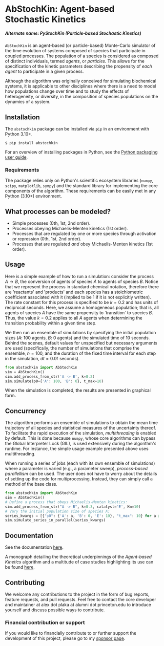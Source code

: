 # AbStochKin: Agent-based Stochastic Kinetics
##### Alternate name: PyStochKin (Particle-based Stochastic Kinetics)

`AbStochKin` is an agent-based (or particle-based) Monte-Carlo simulator of the time 
evolution of systems composed of species that participate in coupled processes. 
The population of a species is considered as composed of distinct individuals, 
termed *agents*, or *particles*. 
This allows for the specification of the kinetic parameters describing 
the propensity of *each agent* to participate in a given process. 

Although the algorithm was originally conceived for simulating biochemical 
systems, it is applicable to other disciplines where there is a need to model 
how populations change over time and to study the effects of heterogeneity, 
or diversity, in the composition of species populations on the dynamics of a system.

## Installation
The `abstochkin` package can be installed via `pip` in an environment with 
Python 3.10+. 
```
$ pip install abstochkin 
```
For an overview of installing packages in Python, see the 
[Python packaging user guide](https://packaging.python.org/en/latest/tutorials/installing-packages/).

### Requirements
The package relies only on Python's scientific ecosystem 
libraries (`numpy`, `scipy`, `matplotlib`, `sympy`) and 
the standard library for implementing the core components of the algorithm. 
These requirements can be easily met in any Python (3.10+) environment.

## What processes can be modeled?
- Simple processes (0th, 1st, 2nd order).
- Processes obeying Michaelis-Menten kinetics (1st order).
- Processes that are regulated by one or more species through activation or repression (0th, 1st, 2nd order).
- Processes that are regulated *and* obey Michaelis-Menten kinetics (1st order).

## Usage
Here is a simple example of how to run a simulation: consider the process 
$A \rightarrow B$, the conversion of agents of species $A$ to agents of species $B$. 
Notice that we represent the process in standard chemical notation, therefore 
there are 'reactants' and 'products' and each species has a stoichiometric 
coefficient associated with it (implied to be $1$ if it is not explicitly written). 
The rate constant for this process is specified to be $k=0.2$ and has units of 
reciprocal seconds. Here, we assume a homogeneous population; that is, all 
agents of species $A$ have the same propensity to 'transition' to species $B$. 
Thus, the value $k=0.2$ applies to all $A$ agents when determining the transition 
probability within a given time step.

We then run an ensemble of simulations by specifying the initial population 
sizes ($A$: $100$ agents, $B$: $0$ agents) and the simulated time of $10$ seconds. 
Behind the scenes, default values for unspecified but necessary arguments are used
(specifically, the number of simulations that comprise the ensemble, $n=100$, 
and the duration of the fixed time interval for each step in the simulation, 
$dt=0.01$ seconds).
```python
from abstochkin import AbStochKin
sim = AbStochKin()
sim.add_process_from_str('A -> B', k=0.2)
sim.simulate(p0={'A': 100, 'B': 0}, t_max=10)
```
When the simulation is completed, the results are presented in graphical form.

## Concurrency
The algorithm performs an ensemble of simulations to obtain the mean time 
trajectory of all species and statistical measures of the uncertainty thereof. 
To facilitate the rapid execution of the simulation, *multithreading* is enabled 
by default. This is done because `numpy`, whose core algorithms can bypass 
the Global Interpreter Lock (GIL), is used extensively during the algorithm's 
runtime. For instance, the simple usage example presented above uses 
multithreading.

When running a series of jobs (each with its own ensemble of simulations) 
where a parameter is varied (e.g., a parameter sweep), *process-based 
parallellism* can be used. The user does not have to worry about 
the details of setting up the code for multiprocessing. Instead, they can simply 
call a method of the base class.
```python
from abstochkin import AbStochKin
sim = AbStochKin()
# Define a process that obeys Michaelis-Menten kinetics:
sim.add_process_from_str("A -> B", k=0.3, catalyst='E', Km=10)
# Vary the initial population size of species A:
series_kwargs = [{"p0": {'A': a, 'B': 0, 'E': 10}, "t_max": 10} for a in range(40, 51)]
sim.simulate_series_in_parallel(series_kwargs)
```

## Documentation
See the documentation [here](https://alexplaka.github.io/AbStochKin).

A monograph detailing the theoretical underpinnings of the *Agent-based Kinetics* 
algorithm and a multitude of case studies highlighting its use can be found 
[here](/docs/Agent-basedKinetics_monograph.pdf).

## Contributing
We welcome any contributions to the project in the form of bug reports, 
feature requests, and pull requests. Feel free to contact the core developer 
and maintainer at alex dot plaka at alumni dot princeton.edu to introduce 
yourself and discuss possible ways to contribute.

### Financial contribution or support
If you would like to financially contribute to or further support 
the development of this project, please go to my [sponsor page](https://github.com/sponsors/alexplaka).
